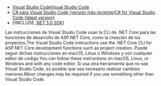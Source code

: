 * [<span data-ttu-id="fa775-101">Visual Studio Code</span><span class="sxs-lookup"><span data-stu-id="fa775-101">Visual Studio Code</span></span>](https://code.visualstudio.com/download)
* [<span data-ttu-id="fa775-102">C# para Visual Studio Code (versión más reciente)</span><span class="sxs-lookup"><span data-stu-id="fa775-102">C# for Visual Studio Code (latest version)</span></span>](https://marketplace.visualstudio.com/items?itemName=ms-dotnettools.csharp)
* [!INCLUDE [.NET 5.0 SDK](~/includes/5.0-SDK.md)]

<span data-ttu-id="fa775-103">Las instrucciones de Visual Studio Code usan la CLI de .NET Core para las funciones de desarrollo de ASP.NET Core, como la creación de los proyectos.</span><span class="sxs-lookup"><span data-stu-id="fa775-103">The Visual Studio Code instructions use the .NET Core CLI for ASP.NET Core development functions such as project creation.</span></span> <span data-ttu-id="fa775-104">Puede seguir dichas instrucciones en macOS, Linux o Windows y con cualquier editor de código.</span><span class="sxs-lookup"><span data-stu-id="fa775-104">You can follow these instructions on macOS, Linux, or Windows and with any code editor.</span></span> <span data-ttu-id="fa775-105">Si usa otra herramienta que no sea Visual Studio Code, es posible que sea necesario realizar cambios menores.</span><span class="sxs-lookup"><span data-stu-id="fa775-105">Minor changes may be required if you use something other than Visual Studio Code.</span></span>
